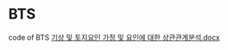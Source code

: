 # BTS
code of BTS 
[기상 및 토지요인 가정 및 요인에 대한 상관관계분석.docx](https://github.com/yerimoh/BTS/files/7337149/default.docx)
